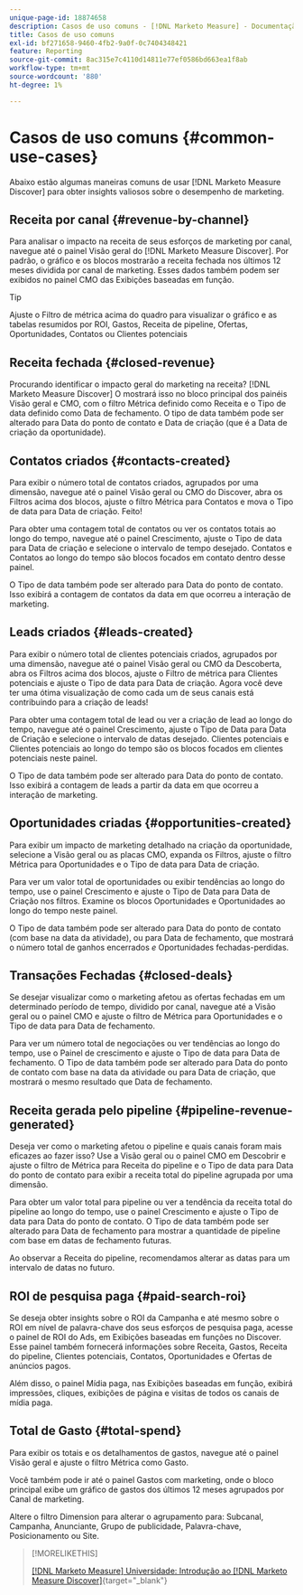 ```yaml
---
unique-page-id: 18874658
description: Casos de uso comuns - [!DNL Marketo Measure] - Documentação do produto
title: Casos de uso comuns
exl-id: bf271658-9460-4fb2-9a0f-0c7404348421
feature: Reporting
source-git-commit: 8ac315e7c4110d14811e77ef0586bd663ea1f8ab
workflow-type: tm+mt
source-wordcount: '880'
ht-degree: 1%

---
```


# Casos de uso comuns {#common-use-cases}

Abaixo estão algumas maneiras comuns de usar [!DNL Marketo Measure Discover] para obter insights valiosos sobre o desempenho de marketing.

## Receita por canal {#revenue-by-channel}

Para analisar o impacto na receita de seus esforços de marketing por canal, navegue até o painel Visão geral do [!DNL Marketo Measure Discover]. Por padrão, o gráfico e os blocos mostrarão a receita fechada nos últimos 12 meses dividida por canal de marketing. Esses dados também podem ser exibidos no painel CMO das Exibições baseadas em função.

>[!TIP]
>
>Ajuste o Filtro de métrica acima do quadro para visualizar o gráfico e as tabelas resumidos por ROI, Gastos, Receita de pipeline, Ofertas, Oportunidades, Contatos ou Clientes potenciais

## Receita fechada {#closed-revenue}

Procurando identificar o impacto geral do marketing na receita? [!DNL Marketo Measure Discover] O mostrará isso no bloco principal dos painéis Visão geral e CMO, com o filtro Métrica definido como Receita e o Tipo de data definido como Data de fechamento. O tipo de data também pode ser alterado para Data do ponto de contato e Data de criação (que é a Data de criação da oportunidade).

## Contatos criados {#contacts-created}

Para exibir o número total de contatos criados, agrupados por uma dimensão, navegue até o painel Visão geral ou CMO do Discover, abra os Filtros acima dos blocos, ajuste o filtro Métrica para Contatos e mova o Tipo de data para Data de criação. Feito!

Para obter uma contagem total de contatos ou ver os contatos totais ao longo do tempo, navegue até o painel Crescimento, ajuste o Tipo de data para Data de criação e selecione o intervalo de tempo desejado. Contatos e Contatos ao longo do tempo são blocos focados em contato dentro desse painel.

O Tipo de data também pode ser alterado para Data do ponto de contato. Isso exibirá a contagem de contatos da data em que ocorreu a interação de marketing.

## Leads criados {#leads-created}

Para exibir o número total de clientes potenciais criados, agrupados por uma dimensão, navegue até o painel Visão geral ou CMO da Descoberta, abra os Filtros acima dos blocos, ajuste o Filtro de métrica para Clientes potenciais e ajuste o Tipo de data para Data de criação. Agora você deve ter uma ótima visualização de como cada um de seus canais está contribuindo para a criação de leads!

Para obter uma contagem total de lead ou ver a criação de lead ao longo do tempo, navegue até o painel Crescimento, ajuste o Tipo de Data para Data de Criação e selecione o intervalo de datas desejado. Clientes potenciais e Clientes potenciais ao longo do tempo são os blocos focados em clientes potenciais neste painel.

O Tipo de data também pode ser alterado para Data do ponto de contato. Isso exibirá a contagem de leads a partir da data em que ocorreu a interação de marketing.

## Oportunidades criadas {#opportunities-created}

Para exibir um impacto de marketing detalhado na criação da oportunidade, selecione a Visão geral ou as placas CMO, expanda os Filtros, ajuste o filtro Métrica para Oportunidades e o Tipo de data para Data de criação.

Para ver um valor total de oportunidades ou exibir tendências ao longo do tempo, use o painel Crescimento e ajuste o Tipo de Data para Data de Criação nos filtros. Examine os blocos Oportunidades e Oportunidades ao longo do tempo neste painel.

O Tipo de data também pode ser alterado para Data do ponto de contato (com base na data da atividade), ou para Data de fechamento, que mostrará o número total de ganhos encerrados _e_ Oportunidades fechadas-perdidas.

## Transações Fechadas {#closed-deals}

Se desejar visualizar como o marketing afetou as ofertas fechadas em um determinado período de tempo, dividido por canal, navegue até a Visão geral ou o painel CMO e ajuste o filtro de Métrica para Oportunidades e o Tipo de data para Data de fechamento.

Para ver um número total de negociações ou ver tendências ao longo do tempo, use o Painel de crescimento e ajuste o Tipo de data para Data de fechamento. O Tipo de data também pode ser alterado para Data do ponto de contato com base na data da atividade ou para Data de criação, que mostrará o mesmo resultado que Data de fechamento.

## Receita gerada pelo pipeline {#pipeline-revenue-generated}

Deseja ver como o marketing afetou o pipeline e quais canais foram mais eficazes ao fazer isso? Use a Visão geral ou o painel CMO em Descobrir e ajuste o filtro de Métrica para Receita do pipeline e o Tipo de data para Data do ponto de contato para exibir a receita total do pipeline agrupada por uma dimensão.

Para obter um valor total para pipeline ou ver a tendência da receita total do pipeline ao longo do tempo, use o painel Crescimento e ajuste o Tipo de data para Data do ponto de contato. O Tipo de data também pode ser alterado para Data de fechamento para mostrar a quantidade de pipeline com base em datas de fechamento futuras.

Ao observar a Receita do pipeline, recomendamos alterar as datas para um intervalo de datas no futuro.

## ROI de pesquisa paga {#paid-search-roi}

Se deseja obter insights sobre o ROI da Campanha e até mesmo sobre o ROI em nível de palavra-chave dos seus esforços de pesquisa paga, acesse o painel de ROI do Ads, em Exibições baseadas em funções no Discover. Esse painel também fornecerá informações sobre Receita, Gastos, Receita do pipeline, Clientes potenciais, Contatos, Oportunidades e Ofertas de anúncios pagos.

Além disso, o painel Mídia paga, nas Exibições baseadas em função, exibirá impressões, cliques, exibições de página e visitas de todos os canais de mídia paga.

## Total de Gasto {#total-spend}

Para exibir os totais e os detalhamentos de gastos, navegue até o painel Visão geral e ajuste o filtro Métrica como Gasto.

Você também pode ir até o painel Gastos com marketing, onde o bloco principal exibe um gráfico de gastos dos últimos 12 meses agrupados por Canal de marketing.

Altere o filtro Dimension para alterar o agrupamento para: Subcanal, Campanha, Anunciante, Grupo de publicidade, Palavra-chave, Posicionamento ou Site.

>[!MORELIKETHIS]
>
>[[!DNL Marketo Measure] Universidade: Introdução ao [!DNL Marketo Measure Discover]](https://universityonline.marketo.com/courses/bizible-discover/#/page/5c645586a7863a73ad3b23e6){target="_blank"}
